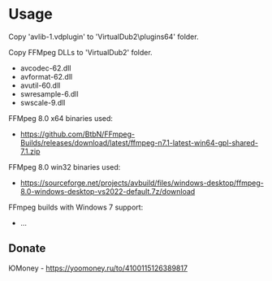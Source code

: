 # Usage

Copy 'avlib-1.vdplugin' to 'VirtualDub2\plugins64' folder.

Copy FFMpeg DLLs to 'VirtualDub2' folder.
* avcodec-62.dll
* avformat-62.dll
* avutil-60.dll
* swresample-6.dll
* swscale-9.dll 

FFMpeg 8.0 x64 binaries used:
* https://github.com/BtbN/FFmpeg-Builds/releases/download/latest/ffmpeg-n7.1-latest-win64-gpl-shared-7.1.zip

FFMpeg 8.0 win32 binaries used:
* https://sourceforge.net/projects/avbuild/files/windows-desktop/ffmpeg-8.0-windows-desktop-vs2022-default.7z/download

FFmpeg builds with Windows 7 support:
* ...

## Donate

ЮMoney - https://yoomoney.ru/to/4100115126389817
